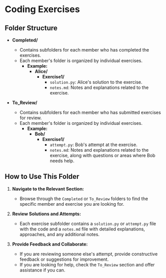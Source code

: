 # Coding Exercises

## Folder Structure

- **Completed/**
  - Contains subfolders for each member who has completed the exercises.
  - Each member's folder is organized by individual exercises.
    - **Example:**
      - **Alice/**
        - **Exercise1/**
          - `solution.py`: Alice's solution to the exercise.
          - `notes.md`: Notes and explanations related to the exercise.

- **To_Review/**
  - Contains subfolders for each member who has submitted exercises for review.
  - Each member's folder is organized by individual exercises.
    - **Example:**
      - **Bob/**
        - **Exercise1/**
          - `attempt.py`: Bob's attempt at the exercise.
          - `notes.md`: Notes and explanations related to the exercise, along with questions or areas where Bob needs help.

## How to Use This Folder

1. **Navigate to the Relevant Section:**
   - Browse through the `Completed` or `To_Review` folders to find the specific member and exercise you are looking for.

2. **Review Solutions and Attempts:**
   - Each exercise subfolder contains a `solution.py` or `attempt.py` file with the code and a `notes.md` file with detailed explanations, approaches, and any additional notes.

3. **Provide Feedback and Collaborate:**
   - If you are reviewing someone else's attempt, provide constructive feedback or suggestions for improvement.
   - If you are looking for help, check the `To_Review` section and offer assistance if you can.
